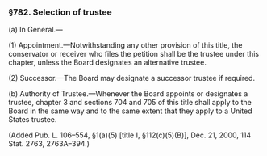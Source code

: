 ### §782. Selection of trustee ###

(a) In General.—

(1) Appointment.—Notwithstanding any other provision of this title, the conservator or receiver who files the petition shall be the trustee under this chapter, unless the Board designates an alternative trustee.

(2) Successor.—The Board may designate a successor trustee if required.

(b) Authority of Trustee.—Whenever the Board appoints or designates a trustee, chapter 3 and sections 704 and 705 of this title shall apply to the Board in the same way and to the same extent that they apply to a United States trustee.

(Added Pub. L. 106–554, §1(a)(5) [title I, §112(c)(5)(B)], Dec. 21, 2000, 114 Stat. 2763, 2763A–394.)